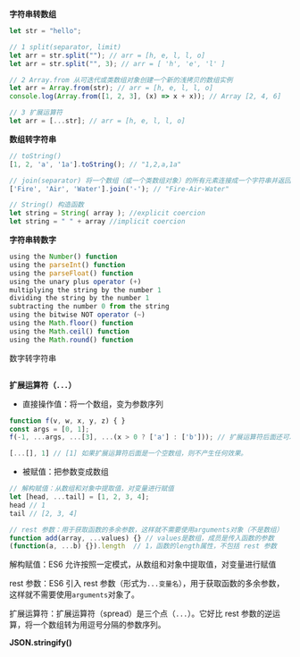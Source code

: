 **字符串转数组**

```js
let str = "hello";

// 1 split(separator, limit)
let arr = str.split(""); // arr = [h, e, l, l, o]
let arr = str.split("", 3); // arr = [ 'h', 'e', 'l' ]

// 2 Array.from 从可迭代或类数组对象创建一个新的浅拷贝的数组实例
let arr = Array.from(str); // arr = [h, e, l, l, o]
console.log(Array.from([1, 2, 3], (x) => x + x)); // Array [2, 4, 6]

// 3 扩展运算符
let arr = [...str]; // arr = [h, e, l, l, o]
```

**数组转字符串**

```js
// toString()
[1, 2, 'a', '1a'].toString(); // "1,2,a,1a"

// join(separator) 将一个数组（或一个类数组对象）的所有元素连接成一个字符串并返回这个字符串
['Fire', 'Air', 'Water'].join('-'); // "Fire-Air-Water"

// String() 构造函数
let string = String( array ); //explicit coercion
let string = " " + array //implicit coercion
```

**字符串转数字**

```js
using the Number() function
using the parseInt() function
using the parseFloat() function
using the unary plus operator (+)
multiplying the string by the number 1
dividing the string by the number 1
subtracting the number 0 from the string
using the bitwise NOT operator (~)
using the Math.floor() function
using the Math.ceil() function
using the Math.round() function
```

数字转字符串

```js
```



**扩展运算符（`...`）**

- 直接操作值：将一个数组，变为参数序列

```js
function f(v, w, x, y, z) { }
const args = [0, 1];
f(-1, ...args, ...[3], ...(x > 0 ? ['a'] : ['b'])); // 扩展运算符后面还可以放置表达式

[...[], 1] // [1] 如果扩展运算符后面是一个空数组，则不产生任何效果。
```

- 被赋值：把参数变成数组

```js
// 解构赋值：从数组和对象中提取值，对变量进行赋值
let [head, ...tail] = [1, 2, 3, 4];
head // 1
tail // [2, 3, 4]

// rest 参数：用于获取函数的多余参数，这样就不需要使用arguments对象（不是数组）
function add(array, ...values) {} // values是数组，成员是传入函数的参数
(function(a, ...b) {}).length  // 1，函数的length属性，不包括 rest 参数
```

解构赋值：ES6 允许按照一定模式，从数组和对象中提取值，对变量进行赋值

rest 参数：ES6 引入 rest 参数（形式为`...变量名`），用于获取函数的多余参数，这样就不需要使用`arguments`对象了。

扩展运算符：扩展运算符（spread）是三个点（`...`）。它好比 rest 参数的逆运算，将一个数组转为用逗号分隔的参数序列。



**JSON.stringify()**
